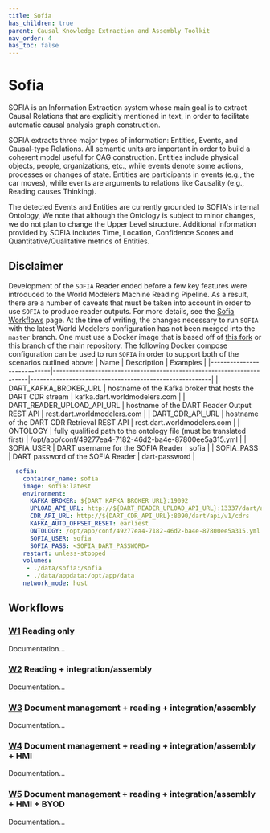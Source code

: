 ```yaml
---
title: Sofia
has_children: true
parent: Causal Knowledge Extraction and Assembly Toolkit
nav_order: 4
has_toc: false
---
```

# Sofia

SOFIA is an Information Extraction system whose main goal is to extract Causal
Relations that are explicitly mentioned in text, in order to facilitate
automatic causal analysis graph construction.

SOFIA extracts three major types of information: Entities, Events, and
Causal-type Relations. All semantic units are important in order to build a
coherent model useful for CAG construction. Entities include physical objects,
people, organizations, etc., while events denote some actions, processes or
changes of state. Entities are participants in events (e.g., the car moves),
while events are arguments to relations like Causality (e.g., Reading causes
Thinking).

The detected Events and Entities are currently grounded to SOFIA's internal
Ontology, We note that although the Ontology is subject to minor changes, we do
not plan to change the Upper Level structure. Additional information provided by
SOFIA includes Time, Location, Confidence Scores and Quantitative/Qualitative
metrics of Entities.


## Disclaimer

Development of the `SOFIA` Reader ended before a few key features were
introduced to the World Modelers Machine Reading Pipeline. As a result, there
are a number of caveats that must be taken into account in order to use `SOFIA`
to produce reader outputs. For more details, see the [Sofia Workflows](sofia_workflows.html)
page.
At the time of writing, the changes necessary to run `SOFIA` with the latest World Modelers configuration has not been merged into the `master` branch. One must use a Docker image that is based off of [this fork](https://github.com/twosixlabs-dart/WM-src) or [this branch](TODO) of the main repository. The following Docker compose configuration can be used to run `SOFIA` in order to support both of the scenarios outlined above:
| Name                       | Description                                                          | Examples                                               |
|----------------------------|----------------------------------------------------------------------|--------------------------------------------------------|
| DART_KAFKA_BROKER_URL      | hostname of the Kafka broker that hosts the DART CDR stream          | kafka.dart.worldmodelers.com                           |
| DART_READER_UPLOAD_API_URL | hostname of the DART Reader Output REST API                          | rest.dart.worldmodelers.com                            |
| DART_CDR_API_URL           | hostname of the DART CDR Retrieval REST API                          | rest.dart.worldmodelers.com                            |
| ONTOLOGY                   | fully qualified path to the ontology file (must be translated first) | /opt/app/conf/49277ea4-7182-46d2-ba4e-87800ee5a315.yml |
| SOFIA_USER                 | DART username for the SOFIA Reader                                   | sofia                                                  |
| SOFIA_PASS                 | DART password of the SOFIA Reader                                    | dart-password                                          |


```yaml
  sofia:
    container_name: sofia
    image: sofia:latest
    environment:
      KAFKA_BROKER: ${DART_KAFKA_BROKER_URL}:19092
      UPLOAD_API_URL: http://${DART_READER_UPLOAD_API_URL}:13337/dart/api/v1/readers/upload
      CDR_API_URL: http://${DART_CDR_API_URL}:8090/dart/api/v1/cdrs
      KAFKA_AUTO_OFFSET_RESET: earliest
      ONTOLOGY: /opt/app/conf/49277ea4-7182-46d2-ba4e-87800ee5a315.yml
      SOFIA_USER: sofia
      SOFIA_PASS: <SOFIA_DART_PASSWORD>
    restart: unless-stopped
    volumes:
     - ./data/sofia:/sofia
     - ./data/appdata:/opt/app/data
    network_mode: host
```

## Workflows

<a id="w1"></a>
### [W1](index.html#w1) Reading only

Documentation...

<a id="w2"></a>
### [W2](index.html#w2) Reading + integration/assembly

Documentation...

<a id="w3"></a>
### [W3](index.html#w3) Document management + reading + integration/assembly

Documentation...

<a id="w4"></a>
### [W4](index.html#w4) Document management + reading + integration/assembly + HMI

Documentation...

<a id="w5"></a>
### [W5](index.html#w5) Document management + reading + integration/assembly + HMI + BYOD

Documentation...
